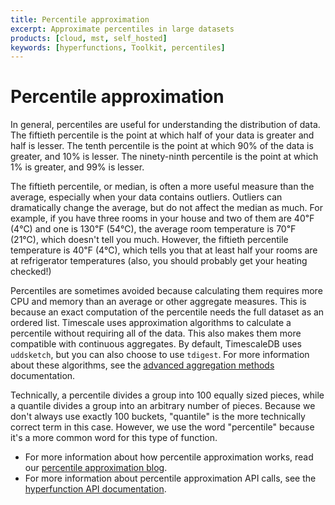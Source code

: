 ```yaml
---
title: Percentile approximation
excerpt: Approximate percentiles in large datasets
products: [cloud, mst, self_hosted]
keywords: [hyperfunctions, Toolkit, percentiles]
---
```


# Percentile approximation

In general, percentiles are useful for understanding the distribution of data.
The fiftieth percentile is the point at which half of your data is greater and
half is lesser. The tenth percentile is the point at which 90% of the data is
greater, and 10% is lesser. The ninety-ninth percentile is the point at which 1%
is greater, and 99% is lesser.

The fiftieth percentile, or median, is often a more useful measure than the average,
especially when your data contains outliers. Outliers can dramatically change
the average, but do not affect the median as much. For example, if you have
three rooms in your house and two of them are 40℉ (4℃) and one is 130℉ (54℃),
the average room temperature is 70℉ (21℃), which doesn't tell you much. However,
the fiftieth percentile temperature is 40℉ (4℃), which tells you that at least half
your rooms are at refrigerator temperatures (also, you should probably get your
heating checked!)

Percentiles are sometimes avoided because calculating them requires more CPU and
memory than an average or other aggregate measures. This is because an exact
computation of the percentile needs the full dataset as an ordered list.
Timescale uses approximation algorithms to calculate a percentile without
requiring all of the data. This also makes them more compatible with continuous
aggregates. By default, TimescaleDB uses `uddsketch`, but you can also choose to
use `tdigest`. For more information about these algorithms, see the
[advanced aggregation methods][advanced-agg] documentation.

<Highlight type="note">
Technically, a percentile divides a group into 100 equally sized pieces, while a
quantile divides a group into an arbitrary number of pieces. Because we don't
always use exactly 100 buckets, "quantile" is the more technically correct term
in this case. However, we use the word "percentile" because it's a more common
word for this type of function.
</Highlight>

*   For more information about how percentile approximation works, read our
    [percentile approximation blog][blog-percentile-approx].
*   For more information about percentile approximation API calls, see the
    [hyperfunction API documentation][hyperfunctions-api-approx-percentile].

[advanced-agg]: /use-timescale/:currentVersion:/hyperfunctions/percentile-approx/advanced-agg/
[blog-percentile-approx]: https://blog.timescale.com/blog/how-percentile-approximation-works-and-why-its-more-useful-than-averages/
[hyperfunctions-api-approx-percentile]: /api/:currentVersion:/hyperfunctions/percentile-approximation/uddsketch/
